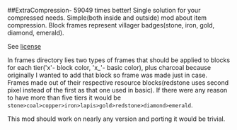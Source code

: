 ##ExtraCompression- 59049 times better!
Single solution for your compressed needs. Simple(both inside and outside) mod about item compression.
Block frames represent villager badges(stone, iron, gold, diamond, emerald).

See [license](LICENSE)

In frames directory lies two types of frames that should be applied to blocks for each tier('x'- block color, 'x_'- basic color), plus charcoal because originally I wanted to add that block so frame was made just in case.
Frames made out of their respective resource blocks(redstone uses second pixel instead of the first as that one used in basic).
If there were any reason to have more than five tiers it would be `stone>coal>copper>iron>lapis>gold>redstone>diamond>emerald`.

This mod should work on nearly any version and porting it would be trivial.
